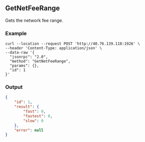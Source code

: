 ## GetNetFeeRange

Gets the network fee range.

### Example
```shell
curl --location --request POST 'http://40.76.139.118:1926' \
--header 'Content-Type: application/json' \
--data-raw '{  
  "jsonrpc": "2.0",
  "method": "GetNetFeeRange",
  "params": {},
  "id": 1
}'
```

### Output

```json
{
    "id": 1,
    "result": {
        "fast": 0,
        "fastest": 0,
        "slow": 0
    },
    "error": null
}
```



